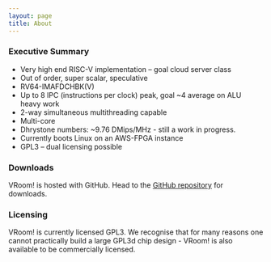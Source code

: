 ```yaml
---
layout: page
title: About
---
```


### Executive Summary

* Very high end RISC-V implementation – goal cloud server class
* Out of order, super scalar, speculative
* RV64-IMAFDCHBK(V)
* Up to 8 IPC (instructions per clock) peak, goal ~4 average on ALU heavy work
* 2-way simultaneous multithreading capable
* Multi-core
* Dhrystone numbers: ~9.76 DMips/MHz - still a work in progress. 
* Currently boots Linux on an AWS-FPGA instance
* GPL3 – dual licensing possible

### Downloads

VRoom! is hosted with GitHub. Head to the <a href="https://github.com/MoonbaseOtago/vroom">GitHub repository</a> for downloads.

### Licensing

VRoom! is currently licensed GPL3. We recognise that for many reasons one cannot practically build a large GPL3d chip 
design - VRoom! is also available to be commercially licensed.


